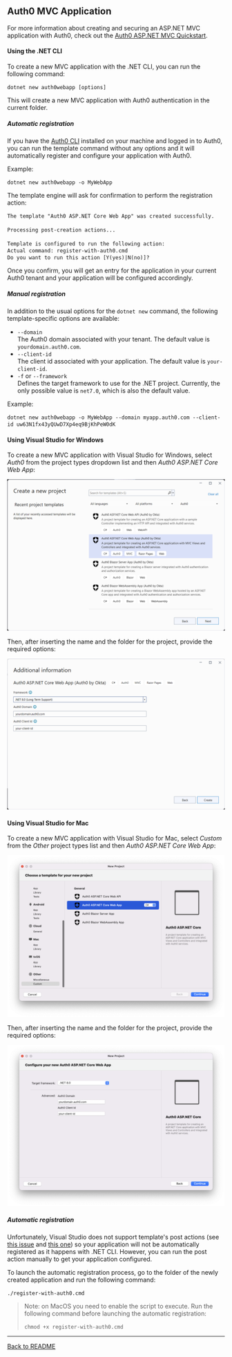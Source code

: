 ## Auth0 MVC Application

For more information about creating and securing an ASP.NET MVC application with Auth0, check out the [Auth0 ASP.NET MVC Quickstart](https://auth0.com/docs/quickstart/webapp/aspnet-core/01-login).

#### Using the .NET CLI

To create a new MVC application with the .NET CLI, you can run the following command:

```
dotnet new auth0webapp [options]
```

This will create a new MVC application with Auth0 authentication in the current folder.

##### Automatic registration

If you have the [Auth0 CLI](https://github.com/auth0/auth0-cli) installed on your machine and logged in to Auth0, you can run the template command without any options and it will automatically register and configure your application with Auth0.

Example:

```shell
dotnet new auth0webapp -o MyWebApp
```

The template engine will ask for confirmation to perform the registration action:

```shell
The template "Auth0 ASP.NET Core Web App" was created successfully.

Processing post-creation actions...

Template is configured to run the following action:
Actual command: register-with-auth0.cmd 
Do you want to run this action [Y(yes)|N(no)]?
```

Once you confirm, you will get an entry for the application in your current Auth0 tenant and your application will be configured accordingly.

##### Manual registration

In addition to the usual options for the `dotnet new` command, the following template-specific options are available:

- `--domain`<br>
  The Auth0 domain associated with your tenant. The default value is `yourdomain.auth0.com`.
- `--client-id`<br>
  The client id associated with your application. The default value is `your-client-id`.
- `-f` or `--framework`<br>
  Defines the target framework to use for the .NET project. Currently, the only possible value is `net7.0`, which is also the default value.

Example:

```shell
dotnet new auth0webapp -o MyWebApp --domain myapp.auth0.com --client-id uw63N1fx43yQUwD7Xp4eq9BjKhPeW0dK
```

#### Using Visual Studio for Windows

To create a new MVC application with Visual Studio for Windows, select *Auth0* from the project types dropdown list and then  *Auth0 ASP.NET Core Web App*:

![Auth0 MVC Application from Visual Studio](assets/auth0-mvc-app-vs.png)

Then, after inserting the name and the folder for the project, provide the required options:

![Auth0 MVC Application options from Visual Studio](assets/auth0-mvc-app-vs-options.png)

#### Using Visual Studio for Mac

To create a new MVC application with Visual Studio for Mac, select *Custom* from the *Other* project types list and then  *Auth0 ASP.NET Core Web App*:

![Auth0 MVC Application from Visual Studio](assets/auth0-mvc-app-vs-mac.png)

Then, after inserting the name and the folder for the project, provide the required options:

![Auth0 MVC Application options from Visual Studio](assets/auth0-mvc-app-vs-mac-options.png)

##### Automatic registration

Unfortunately, Visual Studio does not support template's post actions (see [this issue](https://github.com/dotnet/templating/issues/4575) and [this one](https://github.com/dotnet/templating/issues/3226)) so your application will not be automatically registered as it happens with .NET CLI. However, you can run the post action manually to get your application configured.

To launch the automatic registration process, go to the folder of the newly created application and run the following command:

```shell
./register-with-auth0.cmd
```

> Note: on MacOS you need to enable the script to execute. Run the following command before launching the automatic registration:
>
> ```shell
> chmod +x register-with-auth0.cmd
> ```

---
[Back to README](../README.md)

